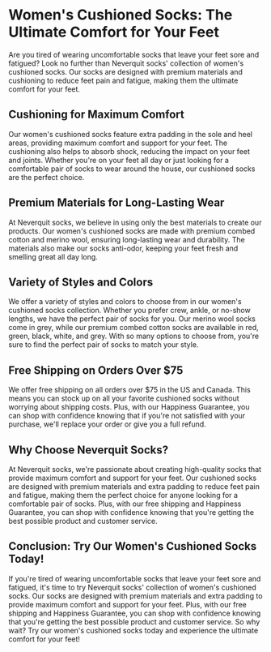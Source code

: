 # Women's Cushioned Socks: The Ultimate Comfort for Your Feet

Are you tired of wearing uncomfortable socks that leave your feet sore and fatigued? Look no further than Neverquit socks' collection of women's cushioned socks. Our socks are designed with premium materials and cushioning to reduce feet pain and fatigue, making them the ultimate comfort for your feet.

## Cushioning for Maximum Comfort

Our women's cushioned socks feature extra padding in the sole and heel areas, providing maximum comfort and support for your feet. The cushioning also helps to absorb shock, reducing the impact on your feet and joints. Whether you're on your feet all day or just looking for a comfortable pair of socks to wear around the house, our cushioned socks are the perfect choice.

## Premium Materials for Long-Lasting Wear

At Neverquit socks, we believe in using only the best materials to create our products. Our women's cushioned socks are made with premium combed cotton and merino wool, ensuring long-lasting wear and durability. The materials also make our socks anti-odor, keeping your feet fresh and smelling great all day long.

## Variety of Styles and Colors

We offer a variety of styles and colors to choose from in our women's cushioned socks collection. Whether you prefer crew, ankle, or no-show lengths, we have the perfect pair of socks for you. Our merino wool socks come in grey, while our premium combed cotton socks are available in red, green, black, white, and grey. With so many options to choose from, you're sure to find the perfect pair of socks to match your style.

## Free Shipping on Orders Over $75

We offer free shipping on all orders over $75 in the US and Canada. This means you can stock up on all your favorite cushioned socks without worrying about shipping costs. Plus, with our Happiness Guarantee, you can shop with confidence knowing that if you're not satisfied with your purchase, we'll replace your order or give you a full refund.

## Why Choose Neverquit Socks?

At Neverquit socks, we're passionate about creating high-quality socks that provide maximum comfort and support for your feet. Our cushioned socks are designed with premium materials and extra padding to reduce feet pain and fatigue, making them the perfect choice for anyone looking for a comfortable pair of socks. Plus, with our free shipping and Happiness Guarantee, you can shop with confidence knowing that you're getting the best possible product and customer service.

## Conclusion: Try Our Women's Cushioned Socks Today!

If you're tired of wearing uncomfortable socks that leave your feet sore and fatigued, it's time to try Neverquit socks' collection of women's cushioned socks. Our socks are designed with premium materials and extra padding to provide maximum comfort and support for your feet. Plus, with our free shipping and Happiness Guarantee, you can shop with confidence knowing that you're getting the best possible product and customer service. So why wait? Try our women's cushioned socks today and experience the ultimate comfort for your feet!